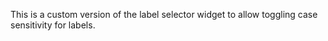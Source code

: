 This is a custom version of the label selector widget to allow toggling case sensitivity for labels.